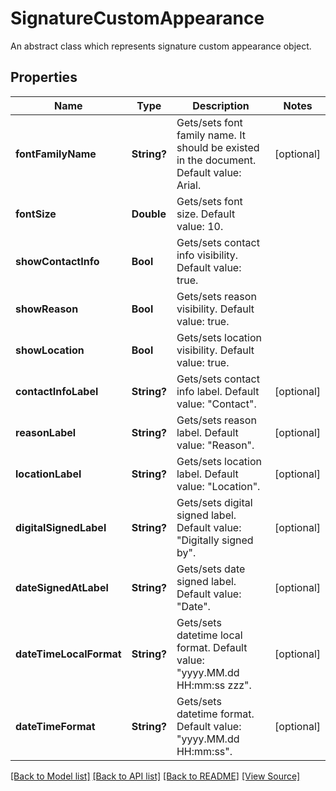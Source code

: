 ﻿# SignatureCustomAppearance
An abstract class which represents signature custom appearance object.

## Properties
Name | Type | Description | Notes
------------ | ------------- | ------------- | -------------
**fontFamilyName** | **String?** | Gets/sets font family name. It should be existed in the document. Default value: Arial. | [optional]
**fontSize** | **Double** | Gets/sets font size. Default value: 10. | 
**showContactInfo** | **Bool** | Gets/sets contact info visibility. Default value: true. | 
**showReason** | **Bool** | Gets/sets reason visibility. Default value: true. | 
**showLocation** | **Bool** | Gets/sets location visibility. Default value: true. | 
**contactInfoLabel** | **String?** | Gets/sets contact info label. Default value: "Contact". | [optional]
**reasonLabel** | **String?** | Gets/sets reason label. Default value: "Reason". | [optional]
**locationLabel** | **String?** | Gets/sets location label. Default value: "Location". | [optional]
**digitalSignedLabel** | **String?** | Gets/sets digital signed label. Default value: "Digitally signed by". | [optional]
**dateSignedAtLabel** | **String?** | Gets/sets date signed label. Default value: "Date". | [optional]
**dateTimeLocalFormat** | **String?** | Gets/sets datetime local format. Default value: "yyyy.MM.dd HH:mm:ss zzz". | [optional]
**dateTimeFormat** | **String?** | Gets/sets datetime format. Default value: "yyyy.MM.dd HH:mm:ss". | [optional]

[[Back to Model list]](../README.md#documentation-for-models) [[Back to API list]](../README.md#documentation-for-api-endpoints) [[Back to README]](../README.md) [[View Source]](../AsposePdfCloud/Models/SignatureCustomAppearance.swift)

